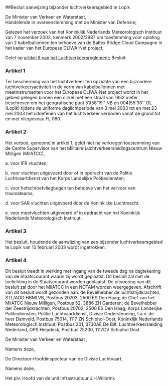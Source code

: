 <meta http-equiv='Content-Type' content='text/html; charset=utf-8' />

##Besluit aanwijzing bijzonder luchtverkeersgebied te Lopik 

De Minister van Verkeer en Waterstaat,  
Handelende in overeenstemming met de Minister van Defensie;

Gelezen het verzoek van het Koninklijk Nederlands Meteorologisch Instituut van 7 november 2002, kenmerk 2002/3987 om toestemming voor oplating van 2 kabelballonnen ten behoeve van de Baltex Bridge Cloud Campagne in het kader van het Europese CLIWA-Net project;

Gelet op [artikel 8 van het Luchtverkeersreglement](../../../../../../../../AMvB/luchtverkeersreglement/BWBR0005775/README.md);
Besluit:     

### Artikel  1  

Ter bescherming van het luchtverkeer ten opzichte van een bijzondere luchtverkeersactiviteit in de vorm van kabelballonnen met meetinstrumenten voor het Europese CLIWA-Net project wordt in het gebied gelegen binnen een cirkel met een straal van 1852 meter beschreven om het geografische punt 51(58'19'' NB en 004(55'30'' OL (Lopik) tijdens de uniforme daglichtperiode van 3 mei 2003 tot en met 23 mei 2003 het uitoefenen van het luchtverkeer verboden vanaf de grond tot en met vliegniveau FL 060.  

### Artikel  2  

Het verbod, genoemd in artikel 1, geldt niet na verkregen toestemming van de Centre Supervisor van het Militaire Luchtverkeersleidingscentrum Nieuw Milligen (MilATCC), 

a.  voor IFR vluchten;  

b.  voor vluchten uitgevoerd door of in opdracht van de Politie Luchtvaartdienst van het Korps Landelijke Politiediensten;  

c.  voor hefschroefvliegtuigen ten behoeve van het vervoer van traumateams;  

d.  voor SAR vluchten uitgevoerd door de Koninklijke Luchtmacht.  

e.  voor meetvluchten uitgevoerd of in opdracht van het Koninklijk Nederlands Meteorologisch Instituut.    

### Artikel  3  

Het besluit, houdende de aanwijzing van een bijzonder luchtverkeersgebied te Lopik van 10 februari 2003 wordt ingetrokken.  

### Artikel  4  

Dit besluit treedt in werking met ingang van de tweede dag na dagtekening van de Staatscourant waarin zij wordt geplaatst. 
Dit besluit zal met de toelichting in de Staatscourant worden geplaatst. De uitvoering van dit besluit zal door het MilATCC in een NOTAM worden weergegeven. Afschrift van dit besluit wordt gezonden aan: de Bevelhebber de luchtstrijdkrachten, STL/AOO HBMLVB, Postbus 20703, 2500 ES Den Haag; de Chef van het MilATCC Nieuw Milligen, Postbus 52, 3886 ZH Garderen; de Bevelhebber der Zeestrijdkrachten, Postbus 20702, 2500 ES Den Haag; Korps Landelijke Politiediensten, Politie Luchtvaartdienst, Divisie Ondersteuning, t.a.v. de heer Damveld, Postbus 75014, 1117 ZN Schiphol-Oost; Koninklijk Nederlands Meteorologisch Instituut, Postbus 201, 3730AE De Bilt. Luchtverkeersleiding Nederland, OPS Helpdesk, Postbus 75200, 1117CV Schiphol Oost.  

De 
Minister van Verkeer en Waterstaat , 

Namens deze,  

De 
Directeur-Hoofdinspecteur van de Divisie Luchtvaart,  

Namens deze,  

Het 
plv. Hoofd van de unit Infrastructuur 
J.H.Wilbrink     
